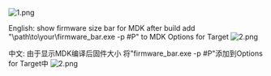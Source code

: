 ![1.png]("https://github.com/find-my-way/MDK_Firmware_Bar/blob/main/imgs/img1.png?raw=true")

English:
show firmware size bar for MDK after build
add "\path\to\your\firmware_bar.exe -p #P" to MDK Options for Target
![2.png]("https://github.com/find-my-way/MDK_Firmware_Bar/raw/main/imgs/img2.png")

中文:
由于显示MDK编译后固件大小
将"firmware_bar.exe -p #P"添加到Options for Target中
![2.png]("https://github.com/find-my-way/MDK_Firmware_Bar/raw/main/imgs/img2.png")
